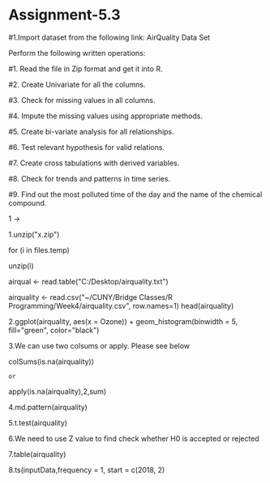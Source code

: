 # Assignment-5.3

#1.Import dataset from the following link: AirQuality Data Set

Perform the following written operations:

#1. Read the file in Zip format and get it into R.

#2. Create Univariate for all the columns.

#3. Check for missing values in all columns.

#4. Impute the missing values using appropriate methods.

#5. Create bi-variate analysis for all relationships.

#6. Test relevant hypothesis for valid relations.

#7. Create cross tabulations with derived variables.

#8. Check for trends and patterns in time series.

#9. Find out the most polluted time of the day and the name of the chemical compound.

1 ->

1.unzip("x.zip")

for (i in files.temp)

unzip(i)

airqual <- read.table("C:/Desktop/airquality.txt")

airquality <- read.csv("~/CUNY/Bridge Classes/R Programming/Week4/airquality.csv", row.names=1) head(airquality)

2.ggplot(airquality, aes(x = Ozone)) + geom_histogram(binwidth = 5, fill="green", color="black")

3.We can use two colsums or apply. Please see below

colSums(is.na(airquality))

    or 

apply(is.na(airquality),2,sum)

4.md.pattern(airquality)

5.t.test(airquality)

6.We need to use Z value to find check whether H0 is accepted or rejected

7.table(airquality)

8.ts(inputData,frequency = 1, start = c(2018, 2)
